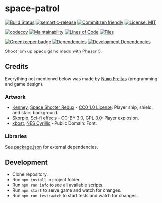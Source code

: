 # space-patrol

[![Build Status](https://travis-ci.org/nunof07/space-patrol.svg?branch=master)](https://travis-ci.org/nunof07/space-patrol)
[![semantic-release](https://img.shields.io/badge/%20%20%F0%9F%93%A6%F0%9F%9A%80-semantic--release-e10079.svg)](https://github.com/semantic-release/semantic-release)
[![Commitizen friendly](https://img.shields.io/badge/commitizen-friendly-brightgreen.svg)](http://commitizen.github.io/cz-cli/)
[![License: MIT](https://img.shields.io/badge/License-MIT-yellow.svg)](https://opensource.org/licenses/MIT)

[![codecov](https://codecov.io/gh/nunof07/space-patrol/branch/master/graph/badge.svg)](https://codecov.io/gh/nunof07/space-patrol)
[![Maintainability](https://api.codeclimate.com/v1/badges/f48d8b82211b0cfa4e90/maintainability)](https://codeclimate.com/github/nunof07/space-patrol/maintainability)
[![Lines of Code](https://tokei.rs/b1/github/nunof07/space-patrol)](https://github.com/Aaronepower/tokei)
[![Files](https://tokei.rs/b1/github/nunof07/space-patrol?category=files)](https://github.com/Aaronepower/tokei)

[![Greenkeeper badge](https://badges.greenkeeper.io/nunof07/space-patrol.svg)](https://greenkeeper.io/)
[![Dependencies](https://david-dm.org/nunof07/space-patrol.svg)](https://david-dm.org/nunof07/space-patrol)
[![Development Dependencies](https://david-dm.org/nunof07/space-patrol/dev-status.svg)](https://david-dm.org/nunof07/space-patrol?type=dev)

Shoot 'em up space game made with [Phaser 3](http://phaser.io/).

## Credits

Everything not mentioned below was made by [Nuno Freitas](https://github.com/nunof07/) (programming and game design).

### Artwork

-   [Kenney](http://kenney.nl/), [Space Shooter Redux](http://kenney.nl/assets/space-shooter-redux) - [CC0 1.0 License](https://creativecommons.org/publicdomain/zero/1.0/): Player ship, shield, and stars background.
-   [Skorpio](https://opengameart.org/users/skorpio), [Sci-fi effects](https://opengameart.org/content/sci-fi-effects) - [CC-BY 3.0](https://creativecommons.org/licenses/by/3.0/), [GPL 3.0](http://www.gnu.org/licenses/gpl-3.0.html): Player explosion.
-   [xbost](https://twitter.com/xbost), [NES Cyrillic](http://www.pentacom.jp/pentacom/bitfontmaker2/gallery/?id=234) - Public Domain: Font.

### Libraries

See [package.json](https://github.com/nunof07/space-patrol/blob/master/package.json) for external dependencies.

## Development

-   Clone repository.
-   Run `npm install` in project folder.
-   Run `npm run info` to see all available scripts.
-   Run `npm start` to serve game and watch for changes.
-   Run `npm run test:watch` to start tests and watch for changes.
